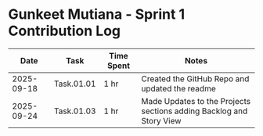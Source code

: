 # Gunkeet Mutiana - Sprint 1 Contribution Log

| Date       | Task             | Time Spent | Notes |
|------------|------------------|------------|-------|
| 2025-09-18 | Task.01.01 | 1 hr     | Created the GitHub Repo and updated the readme |
| 2025-09-24 | Task.01.03 | 1 hr     | Made Updates to the Projects sections adding Backlog and Story View |
